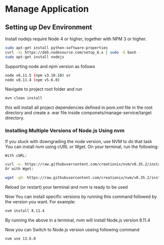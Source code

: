 # Manage Application

## Setting up Dev Environment
Install nodejs
require Node 4 or higher, together with NPM 3 or higher.
```bash
sudo apt-get install python-software-properties
curl -sL https://deb.nodesource.com/setup_6.x | sudo -E bash -
sudo apt-get install nodejs
```
Supporting node and npm version as follows
```bash
node v6.11.5 (npm v3.10.10) or
node v8.11.4 (npm v5.6.0)
```
Navigate to project root folder and run 
```bash
mvn clean install
```
this will install all project dependencies defined in pom.xml file in the root directory and create a .war file inside componets/manage-service/target directory. 

### Installing Multiple Versions of Node.js Using nvm

If you stuck with downgrading the node version, use NVM to do that task&nbsp;
You can install nvm using cURL or Wget. On your terminal, run the following:
```bash
With cURL:

curl -o- https://raw.githubusercontent.com/creationix/nvm/v0.35.2/install.sh | bash
Or with Wget:

wget -qO- https://raw.githubusercontent.com/creationix/nvm/v0.35.2/install.sh | bash
```
Reload (or restart) your terminal and nvm is ready to be used

Now You can install specific versions by running this command followed by the version you want. For example:
```bash
nvm install 8.11.4
```
By running the above in a terminal, nvm will install Node.js version 8.11.4

Now you can Switch to Node.js version useing following command
```bash
nvm use 13.6.0
```
